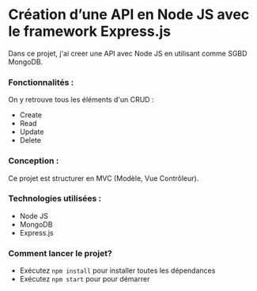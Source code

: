 # Création d’une API en Node JS avec le framework Express.js

Dans ce projet, j'ai creer une API avec Node JS en utilisant comme SGBD MongoDB. 

### Fonctionnalités : 

On y retrouve tous les éléments d'un CRUD :

* Create 
* Read
* Update 
* Delete 

### Conception : 
Ce projet est structurer en MVC (Modèle, Vue Contrôleur).



### Technologies utilisées : 
 
* Node JS 
* MongoDB
* Express.js



### Comment lancer le projet? 

* Exécutez  `npm install` pour installer toutes les dépendances
* Exécutez  `npm start`  pour pour démarrer
